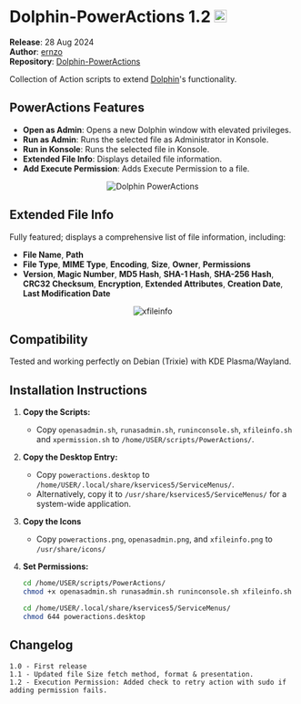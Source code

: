 # Dolphin-PowerActions 1.2 <img src="https://i.imgur.com/Wg1A3Xp.png" alt="Dolphin PowerActions" width="22" height="22">

**Release**: 28 Aug 2024  
**Author**: [ernzo](https://github.com/ernzo)  
**Repository**: [Dolphin-PowerActions](https://github.com/ernzo/Dolphin-PowerActions)

Collection of Action scripts to extend [Dolphin](https://github.com/KDE/dolphin)'s functionality.

## PowerActions Features

- **Open as Admin**: Opens a new Dolphin window with elevated privileges.
- **Run as Admin**: Runs the selected file as Administrator in Konsole.
- **Run in Konsole**: Runs the selected file in Konsole.
- **Extended File Info**: Displays detailed file information.
- **Add Execute Permission**: Adds Execute Permission to a file.

<p align="center">
  <img src="https://i.imgur.com/lLXSffR.png" alt="Dolphin PowerActions">
</p>

## Extended File Info

Fully featured; displays a comprehensive list of file information, including:

- **File Name**, **Path**
- **File Type**, **MIME Type**, **Encoding**, **Size**, **Owner**, **Permissions**
- **Version**, **Magic Number**, **MD5 Hash**, **SHA-1 Hash**, **SHA-256 Hash**, **CRC32 Checksum**, **Encryption**, **Extended Attributes**, **Creation Date**, **Last Modification Date**

<p align="center">
  <img src="https://i.imgur.com/2gt1GaP.png" alt="xfileinfo">
</p>

## Compatibility

Tested and working perfectly on Debian (Trixie) with KDE Plasma/Wayland.

## Installation Instructions

1. **Copy the Scripts:**
   - Copy `openasadmin.sh`, `runasadmin.sh`, `runinconsole.sh`, `xfileinfo.sh` and `xpermission.sh` to `/home/USER/scripts/PowerActions/`.

2. **Copy the Desktop Entry:**
   - Copy `poweractions.desktop` to `/home/USER/.local/share/kservices5/ServiceMenus/`.
   - Alternatively, copy it to `/usr/share/kservices5/ServiceMenus/` for a system-wide application.

3. **Copy the Icons**
   - Copy `poweractions.png`, `openasadmin.png`, and `xfileinfo.png` to `/usr/share/icons/`

3. **Set Permissions:**
   ```bash
   cd /home/USER/scripts/PowerActions/
   chmod +x openasadmin.sh runasadmin.sh runinconsole.sh xfileinfo.sh xpermission.sh

   cd /home/USER/.local/share/kservices5/ServiceMenus/
   chmod 644 poweractions.desktop

Changelog
-----------
	1.0 - First release
 	1.1 - Updated file Size fetch method, format & presentation.
  	1.2 - Execution Permission: Added check to retry action with sudo if adding permission fails.
